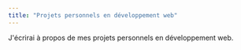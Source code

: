 ```yaml
---
title: "Projets personnels en développement web"
---
```



J'écrirai à propos de mes projets personnels en développement web.
